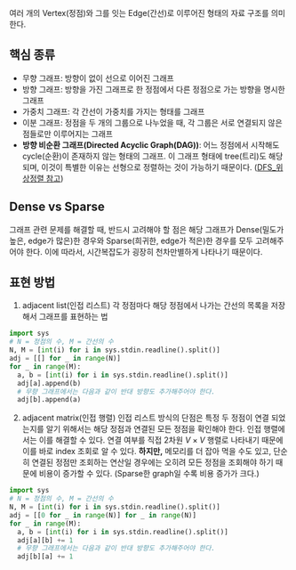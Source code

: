여러 개의 Vertex(정점)와 그를 잇는 Edge(간선)로 이루어진 형태의 자료 구조를 의미한다. 

## 핵심 종류
- 무향 그래프: 방향이 없이 선으로 이어진 그래프
- 방향 그래프: 방향을 가진 그래프로 한 정점에서 다른 정점으로 가는 방향을 명시한 그래프
- 가중치 그래프: 각 간선이 가중치를 가지는 형태를 그래프
- 이분 그래프: 정점을 두 개의 그룹으로 나누었을 때, 각 그룹은 서로 연결되지 않은 점들로만 이루어지는 그래프
- **방향 비순환 그래프(Directed Acyclic Graph(DAG))**: 어느 정점에서 시작해도 cycle(순환)이 존재하지 않는 형태의 그래프. 이 그래프 형태에 tree(트리)도 해당되며, 이것이 특별한 이유는 선형으로 정렬하는 것이 가능하기 때문이다. ([DFS_위상정렬 참고](/post/DFS))

## Dense vs Sparse
그래프 관련 문제를 해결할 때, 반드시 고려해야 할 점은 해당 그래프가 Dense(밀도가 높은, edge가 많은)한 경우와 Sparse(희귀한, edge가 적은)한 경우를 모두 고려해주어야 한다. 이에 따라서, 시간복잡도가 굉장히 천차만별하게 나타나기 때문이다.


## 표현 방법
1. adjacent list(인접 리스트)
  각 정점마다 해당 정점에서 나가는 간선의 목록을 저장해서 그래프를 표현하는 법
  ```python
  import sys
  # N = 정점의 수, M = 간선의 수
  N, M = [int(i) for i in sys.stdin.readline().split()]
  adj = [[] for _ in range(N)]
  for _ in range(M):
    a, b = [int(i) for i in sys.stdin.readline().split()]
    adj[a].append(b)
    # 무향 그래프에서는 다음과 같이 반대 방향도 추가해주어야 한다.
    adj[b].append(a)
  ```
2. adjacent matrix(인접 행렬)
  인접 리스트 방식의 단점은 특정 두 정점이 연결 되었는지를 알기 위해서는 해당 정점과 연결된 모든 정점을 확인해야 한다. 인접 행렬에서는 이를 해결할 수 있다. 연결 여부를 직접 2차원 $V \times V$ 행렬로 나타내기 때문에 이를 바로 index 조회로 알 수 있다. **하지만,** 메모리를 더 잡아 먹을 수도 있고, 단순히 연결된 정점만 조회하는 연산일 경우에는 오히려 모든 정점을 조회해야 하기 때문에 비용이 증가할 수 있다. (Sparse한 graph일 수록 비용 증가가 크다.)
  ```python
  import sys
  # N = 정점의 수, M = 간선의 수
  N, M = [int(i) for i in sys.stdin.readline().split()]
  adj = [[0 for _ in range(N)] for _ in range(N)]
  for _ in range(M):
    a, b = [int(i) for i in sys.stdin.readline().split()]
    adj[a][b] += 1
    # 무향 그래프에서는 다음과 같이 반대 방향도 추가해주어야 한다.
    adj[b][a] += 1 
  ```